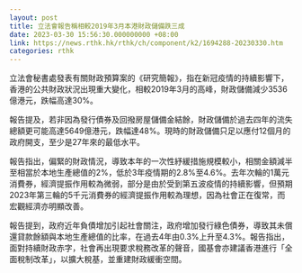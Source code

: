 ```yaml
---
layout: post
title: 立法會報告稱相較2019年3月本港財政儲備跌三成
date: 2023-03-30 15:56:30.000000000 +08:00
link: https://news.rthk.hk/rthk/ch/component/k2/1694288-20230330.htm
categories: rthk
---
```


立法會秘書處發表有關財政預算案的《研究簡報》，指在新冠疫情的持續影響下，香港的公共財政狀況出現重大變化，相較2019年3月的高峰，財政儲備減少3536億港元，跌幅高達30%。

報告提及，若非因為發行債券及回撥房屋儲備金結餘，財政儲備於過去四年的流失總額更可能高達5649億港元，跌幅達48%。現時的財政儲備只足以應付12個月的政府開支，至少是27年來的最低水平。

報告指出，偏緊的財政情況，導致本年的一次性紓緩措施規模較小，相關金額減半至相當於本地生產總值的2%，低於3年疫情期的2.8%至4.6%。去年次輪的1萬元消費券，經濟提振作用較為微弱，部分是由於受到第五波疫情的持續影響，但預期2023年第三輪的5千元消費券的經濟提振作用較為理想，因為社會正在復常，而宏觀經濟亦明顯改善。

報告提到，政府近年負債增加引起社會關注，政府增加發行綠色債券，導致其未償還貸款餘額與本地生產總值的比率，在過去4年由0.3%上升至4.3%。報告指出，面對持續財政赤字，社會再出現要求稅務改革的聲音，國基會亦建議香港進行「全面稅制改革」，以擴大稅基，並重建財政緩衝空間。
